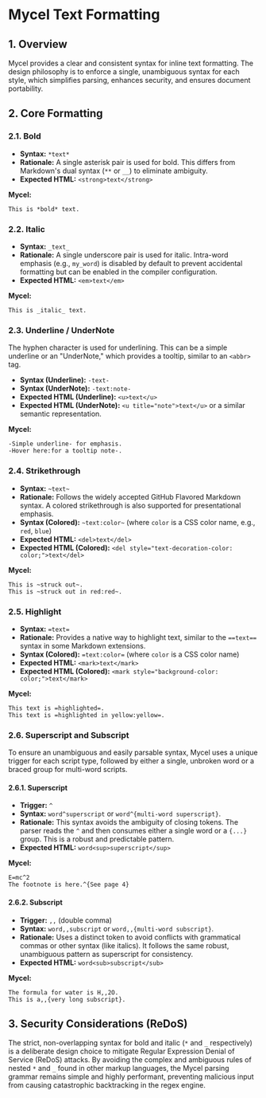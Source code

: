 # Mycel Text Formatting

## 1. Overview

Mycel provides a clear and consistent syntax for inline text formatting. The design philosophy is to enforce a single, unambiguous syntax for each style, which simplifies parsing, enhances security, and ensures document portability.

## 2. Core Formatting

### 2.1. Bold

- **Syntax:** `*text*`
- **Rationale:** A single asterisk pair is used for bold. This differs from Markdown's dual syntax (`**` or `__`) to eliminate ambiguity.
- **Expected HTML:** `<strong>text</strong>`

**Mycel:**
```mycel
This is *bold* text.
```

### 2.2. Italic

- **Syntax:** `_text_`
- **Rationale:** A single underscore pair is used for italic. Intra-word emphasis (e.g., `my_word`) is disabled by default to prevent accidental formatting but can be enabled in the compiler configuration.
- **Expected HTML:** `<em>text</em>`

**Mycel:**
```mycel
This is _italic_ text.
```

### 2.3. Underline / UnderNote

The hyphen character is used for underlining. This can be a simple underline or an "UnderNote," which provides a tooltip, similar to an `<abbr>` tag.

- **Syntax (Underline):** `-text-`
- **Syntax (UnderNote):** `-text:note-`
- **Expected HTML (Underline):** `<u>text</u>`
- **Expected HTML (UnderNote):** `<u title="note">text</u>` or a similar semantic representation.

**Mycel:**
```mycel
-Simple underline- for emphasis.
-Hover here:for a tooltip note-.
```

### 2.4. Strikethrough

- **Syntax:** `~text~`
- **Rationale:** Follows the widely accepted GitHub Flavored Markdown syntax. A colored strikethrough is also supported for presentational emphasis.
- **Syntax (Colored):** `~text:color~` (where `color` is a CSS color name, e.g., `red`, `blue`)
- **Expected HTML:** `<del>text</del>`
- **Expected HTML (Colored):** `<del style="text-decoration-color: color;">text</del>`

**Mycel:**
```mycel
This is ~struck out~.
This is ~struck out in red:red~.
```

### 2.5. Highlight

- **Syntax:** `=text=`
- **Rationale:** Provides a native way to highlight text, similar to the `==text==` syntax in some Markdown extensions.
- **Syntax (Colored):** `=text:color=` (where `color` is a CSS color name)
- **Expected HTML:** `<mark>text</mark>`
- **Expected HTML (Colored):** `<mark style="background-color: color;">text</mark>`

**Mycel:**
```mycel
This text is =highlighted=.
This text is =highlighted in yellow:yellow=.
```

### 2.6. Superscript and Subscript

To ensure an unambiguous and easily parsable syntax, Mycel uses a unique trigger for each script type, followed by either a single, unbroken word or a braced group for multi-word scripts.

#### 2.6.1. Superscript

- **Trigger:** `^`
- **Syntax:** `word^superscript` or `word^{multi-word superscript}`.
- **Rationale:** This syntax avoids the ambiguity of closing tokens. The parser reads the `^` and then consumes either a single word or a `{...}` group. This is a robust and predictable pattern.
- **Expected HTML:** `word<sup>superscript</sup>`

**Mycel:**
```mycel
E=mc^2
The footnote is here.^{See page 4}
```

#### 2.6.2. Subscript

- **Trigger:** `,,` (double comma)
- **Syntax:** `word,,subscript` or `word,,{multi-word subscript}`.
- **Rationale:** Uses a distinct token to avoid conflicts with grammatical commas or other syntax (like italics). It follows the same robust, unambiguous pattern as superscript for consistency.
- **Expected HTML:** `word<sub>subscript</sub>`

**Mycel:**
```mycel
The formula for water is H,,2O.
This is a,,{very long subscript}.
```

## 3. Security Considerations (ReDoS)

The strict, non-overlapping syntax for bold and italic (`*` and `_` respectively) is a deliberate design choice to mitigate Regular Expression Denial of Service (ReDoS) attacks. By avoiding the complex and ambiguous rules of nested `*` and `_` found in other markup languages, the Mycel parsing grammar remains simple and highly performant, preventing malicious input from causing catastrophic backtracking in the regex engine.

